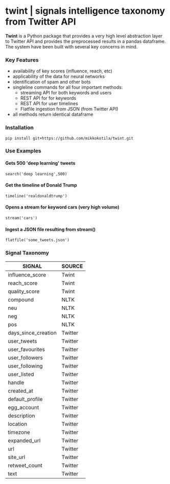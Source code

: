 # twint | signals intelligence taxonomy from Twitter API 

**Twint** is a Python package that provides a very high level abstraction layer to Twitter API and provides the preprocessed results in a pandas dataframe. The system have been built with several key concerns in mind. 

### Key Features

- availability of key scores (influence, reach, etc)
- applicability of the data for neural networks
- identification of spam and other bots
- singleline commands for all four important methods:
   - streaming API for both keywords and users
   - REST API for for keywords
   - REST API for user timelines
   - Flatfile ingestion from JSON (from Twitter API)
 - all methods return identical dataframe

### Installation 

    pip install git+https://github.com/mikkokotila/twint.git

### Use Examples

#### Gets 500 'deep learning' tweets 

    search('deep learning',500)
    
#### Get the timeline of Donald Trump
    
    timeline('realdonaldtrump')
    
#### Opens a stream for keyword cars (very high volume)

    stream('cars')
    
#### Ingest a JSON file resulting from stream()
    
    flatfile('some_tweets.json')

### Signal Taxonomy 

SIGNAL | SOURCE  
-------|---------
influence_score | Twint
reach_score | Twint
quality_score | Twint
compound | NLTK 
neu | NLTK 
neg | NLTK 
pos | NLTK 
days_since_creation | Twitter
user_tweets | Twitter 
user_favourites | Twitter | 
user_followers | Twitter
user_following | Twitter
user_listed | Twitter
handle | Twitter
created_at | Twitter
default_profile | Twitter
egg_account | Twitter
description | Twitter
location | Twitter
timezone | Twitter
expanded_url | Twitter
url | Twitter
site_url | Twitter 
retweet_count | Twitter
text | Twitter
